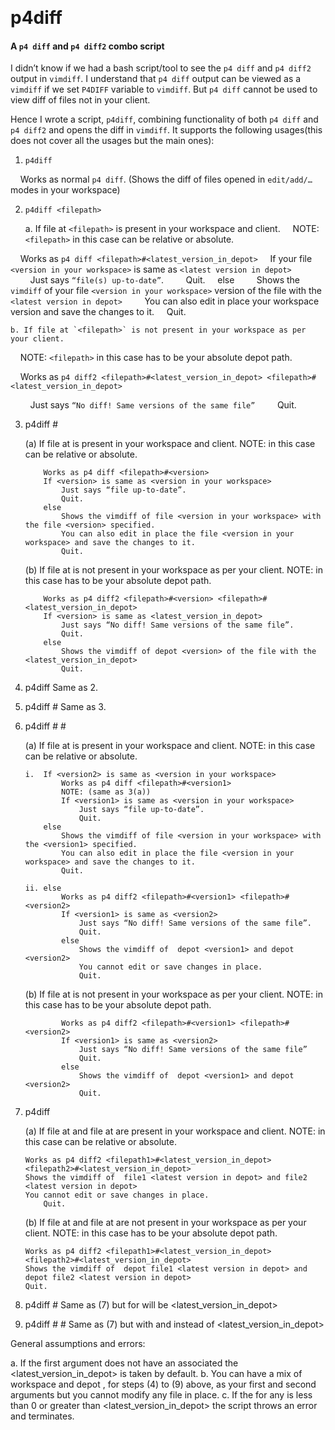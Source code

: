 &nbsp;&nbsp;&nbsp;&nbsp;           
# p4diff
#### A ```p4 diff``` and ```p4 diff2``` combo script

I didn’t know if we had a bash script/tool to see the ```p4 diff``` and ```p4 diff2``` output in ```vimdiff```.
I understand that ```p4 diff``` output can be viewed as a ```vimdiff``` if we set ```P4DIFF``` variable to ```vimdiff```.
But ```p4 diff``` cannot be used to view diff of files not in your client.

Hence I wrote a script, ```p4diff```, combining functionality of both ```p4 diff``` and ```p4 diff2``` and opens the diff in ```vimdiff```.
It supports the following usages(this does not cover all the usages but the main ones):

1.  `p4diff`

&nbsp;&nbsp;&nbsp;&nbsp;Works as normal `p4 diff`. (Shows the diff of files opened in `edit/add/…`  modes in your workspace)

2.  `p4diff <filepath>`

    a. If file at `<filepath>` is present in your workspace and client.
&nbsp;&nbsp;&nbsp;&nbsp;NOTE: `<filepath>` in this case can be relative or absolute.

&nbsp;&nbsp;&nbsp;&nbsp;Works as `p4 diff <filepath>#<latest_version_in_depot>`
&nbsp;&nbsp;&nbsp;&nbsp;If your file `<version in your workspace>` is same as `<latest version in depot>`
&nbsp;&nbsp;&nbsp;&nbsp;&nbsp;&nbsp;&nbsp;&nbsp;Just says `“file(s) up-to-date”`.
&nbsp;&nbsp;&nbsp;&nbsp;&nbsp;&nbsp;&nbsp;&nbsp;Quit.
&nbsp;&nbsp;&nbsp;&nbsp;else
&nbsp;&nbsp;&nbsp;&nbsp;&nbsp;&nbsp;&nbsp;&nbsp;Shows the `vimdiff` of your file `<version in your workspace>` version of the file with the `<latest version in depot>`
&nbsp;&nbsp;&nbsp;&nbsp;&nbsp;&nbsp;&nbsp;&nbsp;You can also edit in place your workspace version and save the changes to it.
&nbsp;&nbsp;&nbsp;&nbsp;Quit.

    b. If file at `<filepath>` is not present in your workspace as per your client.
&nbsp;&nbsp;&nbsp;&nbsp;NOTE: `<filepath>` in this case has to be your absolute depot path.

&nbsp;&nbsp;&nbsp;&nbsp;Works as `p4 diff2 <filepath>#<latest_version_in_depot> <filepath>#<latest_version_in_depot>`

&nbsp;&nbsp;&nbsp;&nbsp;&nbsp;&nbsp;&nbsp;&nbsp;Just says `“No diff! Same versions of the same file”`
&nbsp;&nbsp;&nbsp;&nbsp;&nbsp;&nbsp;&nbsp;&nbsp;Quit.

3.  p4diff <filepath>#<version>

    (a) If file at <filepath> is present in your workspace and client.
        NOTE: <filepath> in this case can be relative or absolute.

            Works as p4 diff <filepath>#<version>
            If <version> is same as <version in your workspace>
                Just says “file up-to-date”.
                Quit.
            else
                Shows the vimdiff of file <version in your workspace> with the file <version> specified.
                You can also edit in place the file <version in your workspace> and save the changes to it.
                Quit.

    (b) If file at <filepath> is not present in your workspace as per your client.
        NOTE: <filepath> in this case has to be your absolute depot path.

            Works as p4 diff2 <filepath>#<version> <filepath>#<latest_version_in_depot>
            If <version> is same as <latest_version_in_depot>
                Just says “No diff! Same versions of the same file”.
                Quit.
            else
                Shows the vimdiff of depot <version> of the file with the <latest_version_in_depot>
                Quit.   

4.  p4diff <filepath> <filepath>
    Same as 2.

5.  p4diff <filename>#<version> <filename>
    Same as 3.

6.  p4diff <filepath>#<version1> <filepath>#<version2>

    (a) If file at <filepath> is present in your workspace and client. 
        NOTE: <filepath> in this case can be relative or absolute.

        i.  If <version2> is same as <version in your workspace>
                Works as p4 diff <filepath>#<version1>  
                NOTE: (same as 3(a))
                If <version1> is same as <version in your workspace>
                    Just says “file up-to-date”.
                    Quit.
            else
                Shows the vimdiff of file <version in your workspace> with the <version1> specified.
                You can also edit in place the file <version in your workspace> and save the changes to it.
                Quit.

        ii. else
                Works as p4 diff2 <filepath>#<version1> <filepath>#<version2>
                If <version1> is same as <version2>
                    Just says “No diff! Same versions of the same file”.
                    Quit.
                else
                    Shows the vimdiff of  depot <version1> and depot <version2>
                    You cannot edit or save changes in place.
                    Quit.

    (b) If file at <filepath> is not present in your workspace as per your client.
        NOTE: <filepath> in this case has to be your absolute depot path.

                Works as p4 diff2 <filepath>#<version1> <filepath>#<version2>
                If <version1> is same as <version2> 
                    Just says “No diff! Same versions of the same file”
                    Quit.
                else
                    Shows the vimdiff of  depot <version1> and depot <version2>
                    Quit.

7.  p4diff <filepath1> <filepath2>

    (a) If file at <filepath1> and file at <filepath2> are present in your workspace and client. 
        NOTE: <filepath> in this case can be relative or absolute.

        Works as p4 diff2 <filepath1>#<latest_version_in_depot> <filepath2>#<latest_version_in_depot>
        Shows the vimdiff of  file1 <latest version in depot> and file2 <latest version in depot>
        You cannot edit or save changes in place.
            Quit.

    (b) If file at <filepath1> and file at <filepath2> are not present in your workspace as per your client.
        NOTE: <filepath> in this case has to be your absolute depot path.

        Works as p4 diff2 <filepath1>#<latest_version_in_depot> <filepath2>#<latest_version_in_depot>
        Shows the vimdiff of  depot file1 <latest version in depot> and depot file2 <latest version in depot>
        Quit.

8.  p4diff <filepath1>#<version1> <filepath2>
    Same as (7) but <version2> for <filepath2> will be <latest_version_in_depot>

9.  p4diff <filepath1>#<version1> <filepath2>#<version2>
    Same as (7) but with <version1> and <version2> instead of <latest_version_in_depot>

General assumptions and errors:

a.  If the first <filepath1> argument does not have an associated  <version1> the <latest_version_in_depot> is taken by default.
b.  You can have a mix of workspace and depot <filepaths>, for steps (4) to (9) above, as your first and second arguments but you cannot modify any file in place.
c.  If the <version> for any <filepath> is less than 0 or greater than <latest_version_in_depot> the script throws an error and terminates. 
